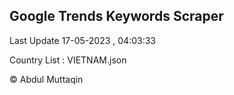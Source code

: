 

## Google Trends Keywords Scraper 
 
Last Update 17-05-2023 , 04:03:33

Country List :
VIETNAM.json



© Abdul Muttaqin 
